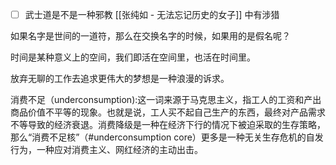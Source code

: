 - [ ] 武士道是不是一种邪教 
      [[张纯如 - 无法忘记历史的女子]] 中有涉猎

如果名字是世间的一道符，那么在交换名字的时候，如果用的是假名呢？

时间是某种意义上的空间，我们即活在空间里，也活在时间里。

放弃无聊的工作去追求更伟大的梦想是一种浪漫的诉求。

消费不足（underconsumption):这一词来源于马克思主义，指工人的工资和产出商品价值不平等的现象。也就是说，工人买不起自己生产的东西，最终对产品需求不等导致的经济衰退。消费降级是一种在经济下行的情况下被迫采取的生存策略，那么“消费不足核”（#underconsumption core）更多是一种无关生存危机的自发行为，一种应对消费主义、网红经济的主动出击。
